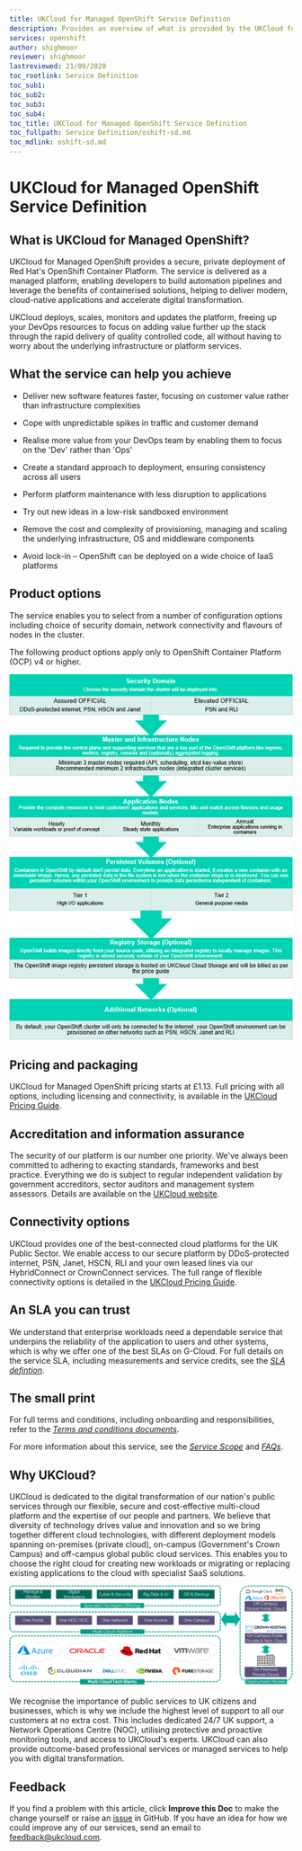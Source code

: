 ```yaml
---
title: UKCloud for Managed OpenShift Service Definition
description: Provides an overview of what is provided by the UKCloud for Managed OpenShift service
services: openshift
author: shighmoor
reviewer: shighmoor
lastreviewed: 21/09/2020
toc_rootlink: Service Definition
toc_sub1: 
toc_sub2:
toc_sub3:
toc_sub4:
toc_title: UKCloud for Managed OpenShift Service Definition
toc_fullpath: Service Definition/oshift-sd.md
toc_mdlink: oshift-sd.md
---
```


# UKCloud for Managed OpenShift Service Definition

## What is UKCloud for Managed OpenShift?

UKCloud for Managed OpenShift provides a secure, private deployment of Red Hat's OpenShift Container Platform. The service is delivered as a managed platform, enabling developers to build automation pipelines and leverage the benefits of containerised solutions, helping to deliver modern, cloud-native applications and accelerate digital transformation.

UKCloud deploys, scales, monitors and updates the platform, freeing up your DevOps resources to focus on adding value further up the stack through the rapid delivery of quality controlled code, all without having to worry about the underlying infrastructure or platform services.

## What the service can help you achieve

- Deliver new software features faster, focusing on customer value rather than infrastructure complexities

- Cope with unpredictable spikes in traffic and customer demand

- Realise more value from your DevOps team by enabling them to focus on the 'Dev' rather than 'Ops'

- Create a standard approach to deployment, ensuring consistency across all users

- Perform platform maintenance with less disruption to applications

- Try out new ideas in a low-risk sandboxed environment

- Remove the cost and complexity of provisioning, managing and scaling the underlying infrastructure, OS and middleware components

- Avoid lock-in – OpenShift can be deployed on a wide choice of IaaS platforms

## Product options

The service enables you to select from a number of configuration options including choice of security domain, network connectivity and flavours of nodes in the cluster.

The following product options apply only to OpenShift Container Platform (OCP) v4 or higher.

![UKCloud for Managed OpenShift product options](images/oshift-product-options-g12.png)

## Pricing and packaging

UKCloud for Managed OpenShift pricing starts at £1.13. Full pricing with all options, including licensing and connectivity, is available in the [UKCloud Pricing Guide](https://ukcloud.com/pricing-guide).

## Accreditation and information assurance

The security of our platform is our number one priority. We've always been committed to adhering to exacting standards, frameworks and best practice. Everything we do is subject to regular independent validation by government accreditors, sector auditors and management system assessors. Details are available on the [UKCloud website](https://ukcloud.com/governance/).

## Connectivity options

UKCloud provides one of the best-connected cloud platforms for the UK Public Sector. We enable access to our secure platform by DDoS-protected internet, PSN, Janet, HSCN, RLI and your own leased lines via our HybridConnect or CrownConnect services. The full range of flexible connectivity options is detailed in the [UKCloud Pricing Guide](https://ukcloud.com/pricing-guide).

## An SLA you can trust

We understand that enterprise workloads need a dependable service that underpins the reliability of the application to users and other systems, which is why we offer one of the best SLAs on G-Cloud. For full details on the service SLA, including measurements and service credits, see the [*SLA defintion*](../other/other-ref-sla-definition.md).

## The small print

For full terms and conditions, including onboarding and responsibilities, refer to the [*Terms and conditions documents*](../other/other-ref-terms-and-conditions.md).

For more information about this service, see the [*Service Scope*](oshift-sco.md) and [*FAQs*](oshift-faq.md).

## Why UKCloud?

UKCloud is dedicated to the digital transformation of our nation's public services through our flexible, secure and cost-effective multi-cloud platform and the expertise of our people and partners. We believe that diversity of technology drives value and innovation and so we bring together different cloud technologies, with different deployment models spanning on-premises (private cloud), on-campus (Government's Crown Campus) and off-campus global public cloud services. This enables you to choose the right cloud for creating new workloads or migrating or replacing existing applications to the cloud with specialist SaaS solutions.

![UKCloud services](images/ukc-services-g12.png)

We recognise the importance of public services to UK citizens and businesses, which is why we include the highest level of support to all our customers at no extra cost. This includes dedicated 24/7 UK support, a Network Operations Centre (NOC), utilising protective and proactive monitoring tools, and access to UKCloud's experts. UKCloud can also provide outcome-based professional services or managed services to help you with digital transformation.

## Feedback

If you find a problem with this article, click **Improve this Doc** to make the change yourself or raise an [issue](https://github.com/UKCloud/documentation/issues) in GitHub. If you have an idea for how we could improve any of our services, send an email to <feedback@ukcloud.com>.
